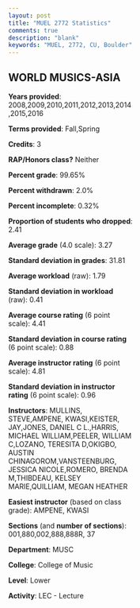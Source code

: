 ```yaml
---
layout: post
title: "MUEL 2772 Statistics"
comments: true
description: "blank"
keywords: "MUEL, 2772, CU, Boulder"
--- 
```

<head>
<script src="https://ajax.googleapis.com/ajax/libs/jquery/2.1.3/jquery.min.js"></script>
<script src="https://dl.dropboxusercontent.com/s/pc42nxpaw1ea4o9/highcharts.js?dl=0"></script>
<!-- <script src="../assets/js/highcharts.js"></script> -->
<style type="text/css">@font-face {
	font-family: "Bebas Neue";
	src: url(https://www.filehosting.org/file/details/544349/BebasNeue%20Regular.otf) format("opentype");
	}
	h1.Bebas { 
		font-family: "Bebas Neue", Verdana, Tahoma;
	}
</style>
</head>
<body>
	<div id="container" style="float: right; width: 45%; height: 88%; margin-left: 2.5%; margin-right: 2.5%;"></div>
	<script language="JavaScript">
		$(document).ready(function() {
		var chart = {type: 'column'};
		var title = {text: 'Grade Distribution'};
		var xAxis = {categories: ['A','B','C','D','F'],crosshair: true};
		var yAxis = {min: 0,title: {text: 'Percentage'}};
		var tooltip = {headerFormat: '<center><b><span style="font-size:20px">{point.key}</span></b></center>',
		               pointFormat: '<td style="padding:0"><b>{point.y:.1f}%</b></td>',
		               footerFormat: '</table>',shared: true,useHTML: true};
		var plotOptions = {column: {pointPadding: 0.0,borderWidth: 0}};  
		var credits = {enabled: false};var series= [{name: 'Percent',data: [48.59,33.21,11.55,4.09,2.56,]}];
		var json = {};
		json.chart = chart;
		json.title = title;
		json.tooltip = tooltip;
		json.xAxis = xAxis;
		json.yAxis = yAxis;  
		json.series = series;
		json.plotOptions = plotOptions;  
		json.credits = credits;
		$('#container').highcharts(json);
	});
	</script>
</body>
			   
## WORLD MUSICS-ASIA

**Years provided**: 2008,2009,2010,2011,2012,2013,2014,2015,2016

**Terms provided**: Fall,Spring

**Credits**: 3

**RAP/Honors class?** Neither

**Percent grade**: 99.65%

**Percent withdrawn**: 2.0%

**Percent incomplete**: 0.32%

**Proportion of students who dropped**: 2.41

**Average grade** (4.0 scale): 3.27

**Standard deviation in grades**: 31.81

**Average workload** (raw): 1.79

**Standard deviation in workload** (raw): 0.41

**Average course rating** (6 point scale): 4.41

**Standard deviation in course rating** (6 point scale): 0.88

**Average instructor rating** (6 point scale): 4.81

**Standard deviation in instructor rating** (6 point scale): 0.96

**Instructors**: MULLINS, STEVE,AMPENE, KWASI,KEISTER, JAY,JONES, DANIEL C L.,HARRIS, MICHAEL WILLIAM,PEELER, WILLIAM C,LOZANO, TERESITA D,OKIGBO, AUSTIN CHINAGOROM,VANSTEENBURG, JESSICA NICOLE,ROMERO, BRENDA M,THIBDEAU, KELSEY MARIE,QUILLIAM, MEGAN HEATHER

**Easiest instructor** (based on class grade): AMPENE, KWASI

**Sections** (and **number of sections**): 001,880,002,888,888R, 37

**Department**: MUSC

**College**: College of Music

**Level**: Lower

**Activity**: LEC - Lecture